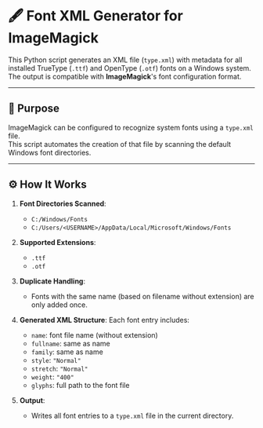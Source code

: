 # 🖋️ Font XML Generator for ImageMagick

This Python script generates an XML file (`type.xml`) with metadata for all installed TrueType (`.ttf`) and OpenType (`.otf`) fonts on a Windows system.  
The output is compatible with **ImageMagick**'s font configuration format.

---

## 📌 Purpose

ImageMagick can be configured to recognize system fonts using a `type.xml` file.  
This script automates the creation of that file by scanning the default Windows font directories.

---

## ⚙️ How It Works

1. **Font Directories Scanned**:
   - `C:/Windows/Fonts`
   - `C:/Users/<USERNAME>/AppData/Local/Microsoft/Windows/Fonts`

2. **Supported Extensions**:
   - `.ttf`
   - `.otf`

3. **Duplicate Handling**:
   - Fonts with the same name (based on filename without extension) are only added once.

4. **Generated XML Structure**:
   Each font entry includes:
   - `name`: font file name (without extension)
   - `fullname`: same as name
   - `family`: same as name
   - `style`: `"Normal"`
   - `stretch`: `"Normal"`
   - `weight`: `"400"`
   - `glyphs`: full path to the font file

5. **Output**:
   - Writes all font entries to a `type.xml` file in the current directory.
